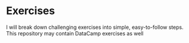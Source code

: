 # Exercises
I will break down challenging exercises into simple, easy-to-follow steps.
This repository may contain DataCamp exercises as well
